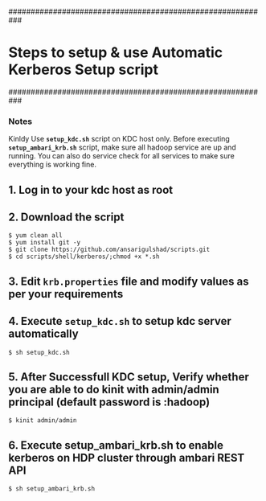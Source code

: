 ###########################################################
#  Steps to setup & use Automatic Kerberos Setup script   #
###########################################################

### Notes
Kinldy Use __`setup_kdc.sh`__ script on KDC host only.
Before executing __`setup_ambari_krb.sh`__ script, make sure all hadoop service are up and running. You can also do service check for all services to make sure everything is working fine.

## 1. Log in to your kdc host as root

## 2. Download the script
```
$ yum clean all
$ yum install git -y
$ git clone https://github.com/ansarigulshad/scripts.git
$ cd scripts/shell/kerberos/;chmod +x *.sh
```
## 3. Edit `krb.properties` file and modify values as per your requirements

## 4. Execute `setup_kdc.sh` to setup kdc server automatically
```
$ sh setup_kdc.sh
```

## 5. After Successfull KDC setup, Verify whether you are able to do kinit with admin/admin principal (default password is :hadoop)

```
$ kinit admin/admin
```

## 6. Execute setup_ambari_krb.sh to enable kerberos on HDP cluster through ambari REST API
```
$ sh setup_ambari_krb.sh
```


